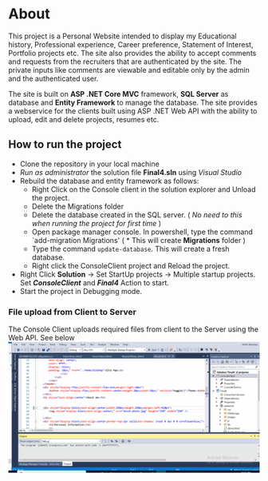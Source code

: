 # About
This project is a Personal Website intended to display my Educational history, Professional experience, Career preference, Statement of Interest, Portfolio projects etc. The site also provides the ability to accept comments and requests from the recruiters that are authenticated by the site.
The private inputs like comments are viewable and editable only by the admin and the authenticated user. 

The site is built on **ASP .NET Core MVC** framework, **SQL Server** as database and **Entity Framework** to manage the database. The site provides a webservice for the clients built using ASP .NET Web API with the ability to upload, edit and delete projects, resumes etc.

## How to run the project
* Clone the repository in your local machine
* *Run as administrator* the solution file **Final4.sln** using *Visual Studio*
* Rebuild the database and entity framework as follows:
  * Right Click on the Console client in the solution explorer and Unload the project.
  * Delete the Migrations folder
  * Delete the database created in the SQL server. ( *No need to this when running the project for first time* )
  * Open package manager console. In powershell, type the command `add-migration Migrations' ( * This will create **Migrations** folder )
  * Type the command `update-database`. This will create a fresh database.
  * Right click the ConsoleClient project and Reload the project.
* Right Click **Solution** -> Set StartUp projects -> Multiple startup projects. Set ***ConsoleClient*** and ***Final4*** Action to start.
* Start the project in Debugging mode.

### File upload from Client to Server
The Console Client uploads required files from client to the Server using the Web API. See below
![](Screenshots/asp_personal_website.gif)

